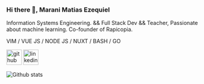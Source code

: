 ### Hi there 👋, Marani Matias Ezequiel

Information Systems Engineering. && Full Stack Dev && Teacher, Passionate about machine learning. Co-founder of Rapicopia.

VIM / VUE JS / NODE JS / NUXT / BASH / GO

<!--
Here are some ideas to get you started:

- 🔭 I’m currently working on ...
- 🌱 I’m currently learning ...
- 👯 I’m looking to collaborate on ...
- 🤔 I’m looking for help with ...
- 💬 Ask me about ...
- 📫 How to reach me: ...
- 😄 Pronouns: ...
- ⚡ Fun fact: ...
-->

[<img src='https://cdn.jsdelivr.net/npm/simple-icons@3.0.1/icons/github.svg' alt='github' height='40'>](https://github.com/MaraniMatias)  [<img src='https://cdn.jsdelivr.net/npm/simple-icons@3.0.1/icons/linkedin.svg' alt='linkedin' height='40'>](https://www.linkedin.com/in/maranimatias/)  

![Github stats](https://github-readme-stats.vercel.app/api?username=MaraniMatias&show_icons=true)
